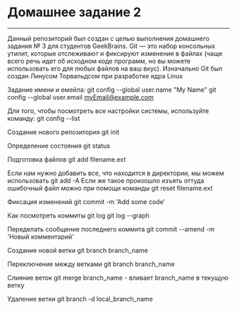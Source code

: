 # Домашнее задание 2

---

Данный репозиторий был создан с целью выполнения домашнего задания № 3 для студентов GeekBrains.
Git — это набор консольных утилит, которые отслеживают и фиксируют изменения в файлах (чаще всего речь идет об исходном коде программ, но вы можете использовать его для любых файлов на ваш вкус). Изначально Git был создан Линусом Торвальдсом при разработке ядра Linux

Задание имени и емейла:
git config --global user.name "My Name"
git config --global user.email myEmail@example.com

Для того, чтобы посмотреть все настройки системы, используйте команду:
git config --list

Создание нового репозитория
git init

Определение состояния
git status

Подготовка файлов
git add filename.ext

Если нам нужно добавить все, что находится в директории, мы можем использовать
git add -A
Если же такое произошло изъять оттуда ошибочный файл можно при помощи команды
git reset filename.ext

Фиксация изменений
git commit -m 'Add some code'

Как посмотреть коммиты
git log
git log --graph

Переделать сообщение последнего коммита
git commit --amend -m 'Новый комментарий'

Создание новой ветки
git branch branch_name

Переключение между ветками
git branch branch_name

Слияние веток
git merge branch_name - вливает branch_name в текущую ветку

Удаление ветки
git branch -d local_branch_name